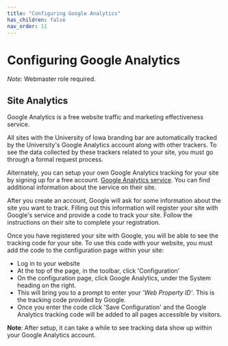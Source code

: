 ```yaml
---
title: "Configuring Google Analytics"
has_children: false
nav_order: 11
---
```


# Configuring Google Analytics

*Note:* Webmaster role required.

## Site Analytics

Google Analytics is a free website traffic and marketing effectiveness service.

All sites with the University of Iowa branding bar are automatically tracked by the University's Google Analytics account along with other trackers. To see the data collected by these trackers related to your site, you must go through a formal request process.

Alternately, you can setup your own Google Analytics tracking for your site by signing up for a free account. [Google Analytics service](https://analytics.google.com/analytics/web/). You can find additional information about the service on their site.

After you create an account, Google will ask for some information about the site you want to track. Filling out this information will register your site with Google's service and provide a code to track your site. Follow the instructions on their site to complete your registration.

Once you have registered your site with Google, you will be able to see the tracking code for your site. To use this code with your website, you must add the code to the configuration page within your site:

- Log in to your website
- At the top of the page, in the toolbar, click 'Configuration'
- On the configuration page, click Google Analytics, under the System heading on the right.
- This will bring you to a prompt to enter your _'Web Property ID'_. This is the tracking code provided by Google.
- Once you enter the code click 'Save Configuration' and the Google Analytics tracking code will be added to all pages accessible by visitors.

**Note**: After setup, it can take a while to see tracking data show up within your Google Analytics account.
